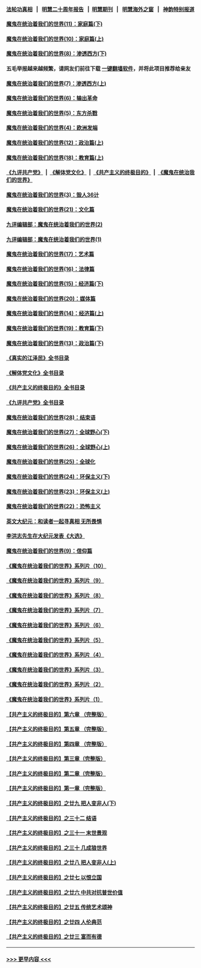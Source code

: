 #### [法轮功真相](https://github.com/gfw-breaker/truth/blob/master/README.md?t=0) &nbsp;&nbsp;|&nbsp;&nbsp; [明慧二十周年报告](https://github.com/gfw-breaker/mh-reports/blob/master/README.md?t=0) &nbsp;&nbsp;|&nbsp;&nbsp;[明慧期刊](https://github.com/gfw-breaker/mh-qikan) &nbsp;&nbsp;|&nbsp;&nbsp; [明慧海外之窗](https://github.com/gfw-breaker/mh-news/blob/master/README.md?t=0) &nbsp;&nbsp;|&nbsp;&nbsp; [神韵特别报道](https://github.com/gfw-breaker/mh-news/blob/master/shenyun.md?t=0)
#### [魔鬼在统治着我们的世界(11)：家庭篇(下)](../pages/nsc422/n10440961.md?t=12182301) 
#### [魔鬼在统治着我们的世界(10)：家庭篇(上)](../pages/nsc422/n10435448.md?t=12182301) 
#### [魔鬼在统治着我们的世界(8)：渗透西方(下)](../pages/nsc422/n10429603.md?t=12182301) 
#### 五毛举报越来越频繁，请网友们前往下载 [一键翻墙软件](https://github.com/gfw-breaker/ssr-accounts)，并将此项目推荐给亲友
#### [魔鬼在统治着我们的世界(7)：渗透西方(上)](../pages/nsc422/n10426013.md?t=12182301) 
#### [魔鬼在统治着我们的世界(6)：输出革命](../pages/nsc422/n10421536.md?t=12182301) 
#### [魔鬼在统治着我们的世界(5)：东方杀戮](../pages/nsc422/n10417707.md?t=12182301) 
#### [魔鬼在统治着我们的世界(4)：欧洲发端](../pages/nsc422/n10414890.md?t=12182301) 
#### [魔鬼在统治着我们的世界(12)：政治篇(上)](../pages/nsc422/n10444576.md?t=12182301) 
#### [魔鬼在统治着我们的世界(18)：教育篇(上)](../pages/nsc422/n10526970.md?t=12182301) 
#### [《九评共产党》](https://github.com/begood0513/9ping.md/blob/master/README.md) &nbsp;|&nbsp; [《解体党文化》](../../../../jtdwh.md/blob/master/README.md)  &nbsp;|&nbsp; [《共产主义的终极目的》](../../../../gczydzjmd.md/blob/master/README.md) &nbsp;|&nbsp; [《魔鬼在统治我们的世界》](../../../../mgztzwmdsj.md/blob/master/README.md) 
#### [魔鬼在统治着我们的世界(3)：毁人36计](../pages/nsc422/n10411583.md?t=12182301) 
#### [魔鬼在统治着我们的世界(21)：文化篇](../pages/nsc422/n10597706.md?t=12182301) 
#### [九评编辑部：魔鬼在统治着我们的世界(2)](../pages/nsc422/n10410036.md?t=12182301) 
#### [九评编辑部：魔鬼在统治着我们的世界(1)](../pages/nsc422/n10406825.md?t=12182301) 
#### [魔鬼在统治着我们的世界(17)：艺术篇](../pages/nsc422/n10499093.md?t=12182301) 
#### [魔鬼在统治着我们的世界(16)：法律篇](../pages/nsc422/n10485969.md?t=12182301) 
#### [魔鬼在统治着我们的世界(15)：经济篇(下)](../pages/nsc422/n10469975.md?t=12182301) 
#### [魔鬼在统治着我们的世界(20)：媒体篇](../pages/nsc422/n10586579.md?t=12182301) 
#### [魔鬼在统治着我们的世界(14)：经济篇(上)](../pages/nsc422/n10457370.md?t=12182301) 
#### [魔鬼在统治着我们的世界(19)：教育篇(下)](../pages/nsc422/n10564808.md?t=12182301) 
#### [魔鬼在统治着我们的世界(13)：政治篇(下)](../pages/nsc422/n10448270.md?t=12182301) 
#### [《真实的江泽民》全书目录](../pages/nsc422/n13721399.md?t=12182301) 
#### [《解体党文化》全书目录](../pages/nsc422/n13721157.md?t=12182301) 
#### [《共产主义的终极目的》全书目录](../pages/nsc422/n13721048.md?t=12182301) 
#### [《九评共产党》全书目录](../pages/nsc422/n13708085.md?t=12182301) 
#### [魔鬼在统治着我们的世界(28)：结束语](../pages/nsc422/n10936246.md?t=12182301) 
#### [魔鬼在统治着我们的世界(27)：全球野心(下)](../pages/nsc422/n10928319.md?t=12182301) 
#### [魔鬼在统治着我们的世界(26)：全球野心(上)](../pages/nsc422/n10900318.md?t=12182301) 
#### [魔鬼在统治着我们的世界(25)：全球化](../pages/nsc422/n10788205.md?t=12182301) 
#### [魔鬼在统治着我们的世界(24)：环保主义(下)](../pages/nsc422/n10695307.md?t=12182301) 
#### [魔鬼在统治着我们的世界(23)：环保主义(上)](../pages/nsc422/n10688613.md?t=12182301) 
#### [魔鬼在统治着我们的世界(22)：恐怖主义](../pages/nsc422/n10614727.md?t=12182301) 
#### [英文大纪元：和读者一起寻真相 无所畏惧](../pages/nsc422/n12542027.md?t=12182301) 
#### [李洪志先生在大纪元发表《大选》](../pages/nsc422/n12534746.md?t=12182301) 
#### [魔鬼在统治着我们的世界(9)：信仰篇](../pages/nsc422/n10432159.md?t=12182301) 
#### [《魔鬼在统治着我们的世界》系列片（10）](../pages/nsc422/n12292670.md?t=12182301) 
#### [《魔鬼在统治着我们的世界》系列片（9）](../pages/nsc422/n12290859.md?t=12182301) 
#### [《魔鬼在统治着我们的世界》系列片（8）](../pages/nsc422/n12287445.md?t=12182301) 
#### [《魔鬼在统治着我们的世界》系列片（7）](../pages/nsc422/n12283425.md?t=12182301) 
#### [《魔鬼在统治着我们的世界》系列片（6）](../pages/nsc422/n12282314.md?t=12182301) 
#### [《魔鬼在统治着我们的世界》系列片（5）](../pages/nsc422/n12281419.md?t=12182301) 
#### [《魔鬼在统治着我们的世界》系列片（4）](../pages/nsc422/n12274024.md?t=12182301) 
#### [《魔鬼在统治着我们的世界》系列片（3）](../pages/nsc422/n12271322.md?t=12182301) 
#### [《魔鬼在统治着我们的世界》系列片（2）](../pages/nsc422/n12269049.md?t=12182301) 
#### [《魔鬼在统治着我们的世界》系列片（1）](../pages/nsc422/n12267575.md?t=12182301) 
#### [【共产主义的终极目的】第六章 （完整版）](../pages/nsc422/n11428913.md?t=12182301) 
#### [【共产主义的终极目的】第五章 （完整版）](../pages/nsc422/n11428912.md?t=12182301) 
#### [【共产主义的终极目的】第四章 （完整版）](../pages/nsc422/n11428907.md?t=12182301) 
#### [【共产主义的终极目的】第三章（完整版）](../pages/nsc422/n11428848.md?t=12182301) 
#### [【共产主义的终极目的】第二章（完整版）](../pages/nsc422/n11428831.md?t=12182301) 
#### [【共产主义的终极目的】第一章（完整版）](../pages/nsc422/n11417651.md?t=12182301) 
#### [【共产主义的终极目的】之廿九 把人变非人(下)](../pages/nsc422/n11344140.md?t=12182301) 
#### [【共产主义的终极目的】之三十二 结语](../pages/nsc422/n11360535.md?t=12182301) 
#### [【共产主义的终极目的】之三十一 末世景观](../pages/nsc422/n11351129.md?t=12182301) 
#### [【共产主义的终极目的】之三十 几成狼世界](../pages/nsc422/n11348280.md?t=12182301) 
#### [【共产主义的终极目的】之廿八 把人变非人(上)](../pages/nsc422/n11340492.md?t=12182301) 
#### [【共产主义的终极目的】之廿七 以恨立国](../pages/nsc422/n11336944.md?t=12182301) 
#### [【共产主义的终极目的】之廿六 中共对抗普世价值](../pages/nsc422/n11324785.md?t=12182301) 
#### [【共产主义的终极目的】之廿五 传统艺术颂神](../pages/nsc422/n11296396.md?t=12182301) 
#### [【共产主义的终极目的】之廿四 人伦典范](../pages/nsc422/n11296397.md?t=12182301) 
#### [【共产主义的终极目的】之廿三 富而有德](../pages/nsc422/n11283598.md?t=12182301) 

----
#### [ >>> 更早内容 <<< ](../indexes/nsc422-earlier.md)
